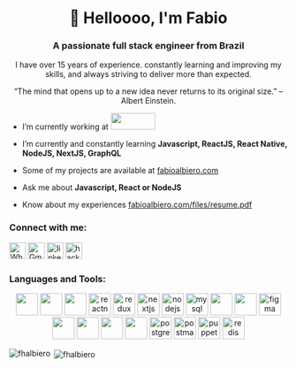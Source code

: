 <h1 align="center">👋 Helloooo, I'm Fabio</h1>

<h3 align="center">A passionate full stack engineer from Brazil</h3>


<p align="center">I have over 15 years of experience. constantly learning and improving my skills, and always striving to deliver more than expected.</p>
<p align="center">“The mind that opens up to a new idea never returns to its original size.” – Albert Einstein.</p>



- I’m currently working at <a target="_blank" href="https://www.trylynk.com/"> <img src="https://www.trylynk.com/logos/logo-lynk-color.png?imwidth=128" width="80" height="30" /> </a>

- I’m currently and constantly learning **Javascript, ReactJS, React Native, NodeJS, NextJS, GraphQL**

- Some of my projects are available at [fabioalbiero.com](http://fabioalbiero.com)

- Ask me about **Javascript, React or NodeJS**

- Know about my experiences [fabioalbiero.com/files/resume.pdf](http://fabioalbiero.com/files/resume.pdf)



<h3 align="left">Connect with me:</h3>
<p align="left" style={ display: "flex", gap: 8 }>
  <a target="_blank" href="https://api.whatsapp.com/send?phone=5519993797231"><img alt="Whatsapp" src="https://cdn.jsdelivr.net/npm/simple-icons@v3/icons/whatsapp.svg" width="30" height="30"/></a>
  <a target="_blank" href="mailto:fhalbiero@gmail.com"><img alt="Gmail" src="https://cdn.jsdelivr.net/npm/simple-icons@v3/icons/gmail.svg" width="30" height="30"/></a>
  <a href="https://linkedin.com/in/fhalbiero" target="blank"><img src="https://cdn.jsdelivr.net/npm/simple-icons@3.0.1/icons/linkedin.svg" alt="linkedin" width="30" height="30"/></a>
  <a href="https://www.hackerrank.com/fhalbiero" target="blank"><img src="https://cdn.jsdelivr.net/npm/simple-icons@3.0.1/icons/hackerrank.svg" alt="hackerrank" width="30" height="30"/></a>
</p>


<h3 align="left">Languages and Tools:</h3>
<p align="center" style={ display: "flex", gap: 8 }> 
  <a href="https://developer.mozilla.org/en-US/docs/Web/JavaScript" target="_blank"><img src="https://cdn.jsdelivr.net/gh/devicons/devicon/icons/javascript/javascript-plain.svg" width="40" height="40"/></a> 
  <a href="https://www.typescriptlang.org/" target="_blank"><img src="https://cdn.jsdelivr.net/gh/devicons/devicon/icons/typescript/typescript-plain.svg" width="40" height="40"/></a> 
  <a href="https://reactjs.org/" target="_blank"><img src="https://cdn.jsdelivr.net/gh/devicons/devicon/icons/react/react-original-wordmark.svg" width="40" height="40"/></a>
  <a href="https://reactnative.dev/" target="_blank"><img src="https://reactnative.dev/img/header_logo.svg" alt="reactnative" width="40" height="40"/></a>
  <a href="https://redux.js.org" target="_blank"><img src="https://cdn.jsdelivr.net/gh/devicons/devicon/icons/redux/redux-original.svg" alt="redux" width="40" height="40"/></a>
  <a href="https://nextjs.org/" target="_blank"><img src="https://cdn.jsdelivr.net/gh/devicons/devicon/icons/nextjs/nextjs-original-wordmark.svg" alt="nextjs" width="40" height="40"/></a> 
  <a href="https://nodejs.org" target="_blank"><img src="https://cdn.jsdelivr.net/gh/devicons/devicon/icons/nodejs/nodejs-original-wordmark.svg" alt="nodejs" width="40" height="40"/></a> 
  <a href="https://www.mysql.com/" target="_blank"><img src="https://cdn.jsdelivr.net/gh/devicons/devicon/icons/mysql/mysql-plain-wordmark.svg" alt="mysql" width="40" height="40"/></a> 
  <a href="https://www.w3.org/html/" target="_blank"><img src="https://cdn.jsdelivr.net/gh/devicons/devicon/icons/html5/html5-plain-wordmark.svg" width="40" height="40"/></a> 
  <a href="https://www.w3schools.com/css/" target="_blank"><img src="https://cdn.jsdelivr.net/gh/devicons/devicon/icons/css3/css3-plain-wordmark.svg" width="40" height="40"/></a> 
  <a href="https://www.figma.com/" target="_blank"><img src="https://cdn.jsdelivr.net/gh/devicons/devicon/icons/figma/figma-original.svg" alt="figma" width="40" height="40" /></a> 
  <a href="https://firebase.google.com/" target="_blank"><img src="https://cdn.jsdelivr.net/gh/devicons/devicon/icons/firebase/firebase-plain.svg" width="40" height="40"/></a>      
  <a href="https://graphql.org" target="_blank"><img src="https://cdn.jsdelivr.net/gh/devicons/devicon/icons/graphql/graphql-plain-wordmark.svg" width="40" height="40"/></a> 
  <a href="https://jestjs.io" target="_blank"><img src="https://cdn.jsdelivr.net/gh/devicons/devicon/icons/jest/jest-plain.svg" width="40" height="40" /></a> 
  <a href="https://www.mongodb.com/" target="_blank"><img src="https://cdn.jsdelivr.net/gh/devicons/devicon/icons/mongodb/mongodb-plain-wordmark.svg" width="40" height="40"/></a> 
  <a href="https://www.postgresql.org" target="_blank"><img src="https://devicons.github.io/devicon/devicon.git/icons/postgresql/postgresql-original-wordmark.svg" alt="postgresql" width="40" height="40"/></a> 
  <a href="https://postman.com" target="_blank"><img src="https://www.vectorlogo.zone/logos/getpostman/getpostman-icon.svg" alt="postman" width="40" height="40"/></a> 
  <a href="https://github.com/puppeteer/puppeteer" target="_blank"><img src="https://www.vectorlogo.zone/logos/pptrdev/pptrdev-official.svg" alt="puppeteer" width="40" height="40"/></a>
  <a href="https://redis.io" target="_blank"><img src="https://devicons.github.io/devicon/devicon.git/icons/redis/redis-original-wordmark.svg" alt="redis" width="40" height="40"/></a>
</p>

<p><img align="left" src="https://github-readme-stats.vercel.app/api/top-langs?username=fhalbiero&show_icons=true&locale=en&layout=compact" alt="fhalbiero" /></p>

<p>&nbsp;<img align="center" src="https://github-readme-stats.vercel.app/api?username=fhalbiero&show_icons=true&locale=en" alt="fhalbiero" /></p>
